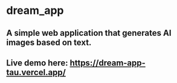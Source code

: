 # dream_app

## A simple web application that generates AI images based on text.

## Live demo here: https://dream-app-tau.vercel.app/
